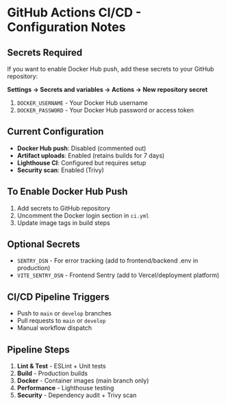 # GitHub Actions CI/CD - Configuration Notes

## Secrets Required

If you want to enable Docker Hub push, add these secrets to your GitHub repository:

**Settings → Secrets and variables → Actions → New repository secret**

1. `DOCKER_USERNAME` - Your Docker Hub username
2. `DOCKER_PASSWORD` - Your Docker Hub password or access token

## Current Configuration

- **Docker Hub push**: Disabled (commented out)
- **Artifact uploads**: Enabled (retains builds for 7 days)
- **Lighthouse CI**: Configured but requires setup
- **Security scan**: Enabled (Trivy)

## To Enable Docker Hub Push

1. Add secrets to GitHub repository
2. Uncomment the Docker login section in `ci.yml`
3. Update image tags in build steps

## Optional Secrets

- `SENTRY_DSN` - For error tracking (add to frontend/backend .env in production)
- `VITE_SENTRY_DSN` - Frontend Sentry (add to Vercel/deployment platform)

## CI/CD Pipeline Triggers

- Push to `main` or `develop` branches
- Pull requests to `main` or `develop`
- Manual workflow dispatch

## Pipeline Steps

1. **Lint & Test** - ESLint + Unit tests
2. **Build** - Production builds
3. **Docker** - Container images (main branch only)
4. **Performance** - Lighthouse testing
5. **Security** - Dependency audit + Trivy scan

